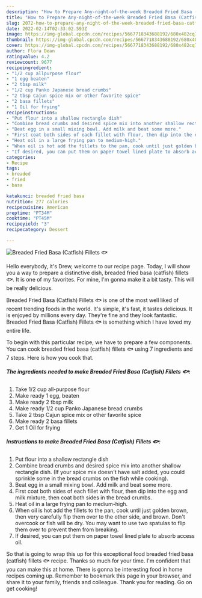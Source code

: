 ```yaml
---
description: "How to Prepare Any-night-of-the-week Breaded Fried Basa (Catfish) Fillets 🐟"
title: "How to Prepare Any-night-of-the-week Breaded Fried Basa (Catfish) Fillets 🐟"
slug: 2072-how-to-prepare-any-night-of-the-week-breaded-fried-basa-catfish-fillets
date: 2022-02-14T02:33:02.593Z
image: https://img-global.cpcdn.com/recipes/5667718343688192/680x482cq70/breaded-fried-basa-catfish-fillets-recipe-main-photo.jpg
thumbnail: https://img-global.cpcdn.com/recipes/5667718343688192/680x482cq70/breaded-fried-basa-catfish-fillets-recipe-main-photo.jpg
cover: https://img-global.cpcdn.com/recipes/5667718343688192/680x482cq70/breaded-fried-basa-catfish-fillets-recipe-main-photo.jpg
author: Flora Dean
ratingvalue: 4.2
reviewcount: 9677
recipeingredient:
- "1/2 cup allpurpose flour"
- "1 egg beaten"
- "2 tbsp milk"
- "1/2 cup Panko Japanese bread crumbs"
- "2 tbsp Cajun spice mix or other favorite spice"
- "2 basa fillets"
- "1 Oil for frying"
recipeinstructions:
- "Put flour into a shallow rectangle dish"
- "Combine bread crumbs and desired spice mix into another shallow rectangle dish. (If your spice mix doesn't have salt added, you could sprinkle some in the bread crumbs on the fish while cooking)."
- "Beat egg in a small mixing bowl. Add milk and beat some more."
- "First coat both sides of each fillet with flour, then dip into the egg and milk mixture, then coat both sides in the bread crumbs."
- "Heat oil in a large frying pan to medium-high."
- "When oil is hot add the fillets to the pan, cook until just golden brown, then very carefully flip them over to the other side, and brown. Don't overcook or fish will be dry. You may want to use two spatulas to flip them over to prevent them from breaking."
- "If desired, you can put them on paper towel lined plate to absorb access oil."
categories:
- Recipe
tags:
- breaded
- fried
- basa

katakunci: breaded fried basa 
nutrition: 277 calories
recipecuisine: American
preptime: "PT34M"
cooktime: "PT45M"
recipeyield: "3"
recipecategory: Dessert

---
```



![Breaded Fried Basa (Catfish) Fillets 🐟](https://img-global.cpcdn.com/recipes/5667718343688192/680x482cq70/breaded-fried-basa-catfish-fillets-recipe-main-photo.jpg)

Hello everybody, it's Drew, welcome to our recipe page. Today, I will show you a way to prepare a distinctive dish, breaded fried basa (catfish) fillets 🐟. It is one of my favorites. For mine, I'm gonna make it a bit tasty. This will be really delicious.



Breaded Fried Basa (Catfish) Fillets 🐟 is one of the most well liked of recent trending foods in the world. It's simple, it's fast, it tastes delicious. It is enjoyed by millions every day. They're fine and they look fantastic. Breaded Fried Basa (Catfish) Fillets 🐟 is something which I have loved my entire life.


To begin with this particular recipe, we have to prepare a few components. You can cook breaded fried basa (catfish) fillets 🐟 using 7 ingredients and 7 steps. Here is how you cook that.

<!--inarticleads1-->

##### The ingredients needed to make Breaded Fried Basa (Catfish) Fillets 🐟:

1. Take 1/2 cup all-purpose flour
1. Make ready 1 egg, beaten
1. Make ready 2 tbsp milk
1. Make ready 1/2 cup Panko Japanese bread crumbs
1. Take 2 tbsp Cajun spice mix or other favorite spice
1. Make ready 2 basa fillets
1. Get 1 Oil for frying




<!--inarticleads2-->

##### Instructions to make Breaded Fried Basa (Catfish) Fillets 🐟:

1. Put flour into a shallow rectangle dish
1. Combine bread crumbs and desired spice mix into another shallow rectangle dish. (If your spice mix doesn't have salt added, you could sprinkle some in the bread crumbs on the fish while cooking).
1. Beat egg in a small mixing bowl. Add milk and beat some more.
1. First coat both sides of each fillet with flour, then dip into the egg and milk mixture, then coat both sides in the bread crumbs.
1. Heat oil in a large frying pan to medium-high.
1. When oil is hot add the fillets to the pan, cook until just golden brown, then very carefully flip them over to the other side, and brown. Don't overcook or fish will be dry. You may want to use two spatulas to flip them over to prevent them from breaking.
1. If desired, you can put them on paper towel lined plate to absorb access oil.




So that is going to wrap this up for this exceptional food breaded fried basa (catfish) fillets 🐟 recipe. Thanks so much for your time. I'm confident that you can make this at home. There is gonna be interesting food in home recipes coming up. Remember to bookmark this page in your browser, and share it to your family, friends and colleague. Thank you for reading. Go on get cooking!
